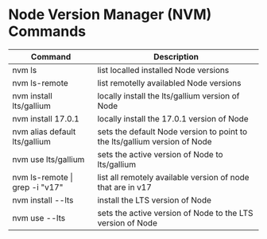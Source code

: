 # Node Version Manager (NVM) Commands

| Command | Description |
| ------- | ----------- |
| nvm ls | list localled installed Node versions |
| nvm ls-remote | list remotelly availabled Node versions |
| nvm install lts/gallium | locally install the lts/gallium version of Node |
| nvm install 17.0.1 | locally install the 17.0.1 version of Node |
| nvm alias default lts/gallium | sets the default Node version to point to the lts/gallium version of Node |
| nvm use lts/gallium | sets the active version of Node to lts/gallium |
| nvm ls-remote \| grep -i "v17" | list all remotely available version of node that are  in v17 |
| nvm install --lts | install the LTS version of Node |
| nvm use --lts | sets the active version of Node to the LTS version of Node |